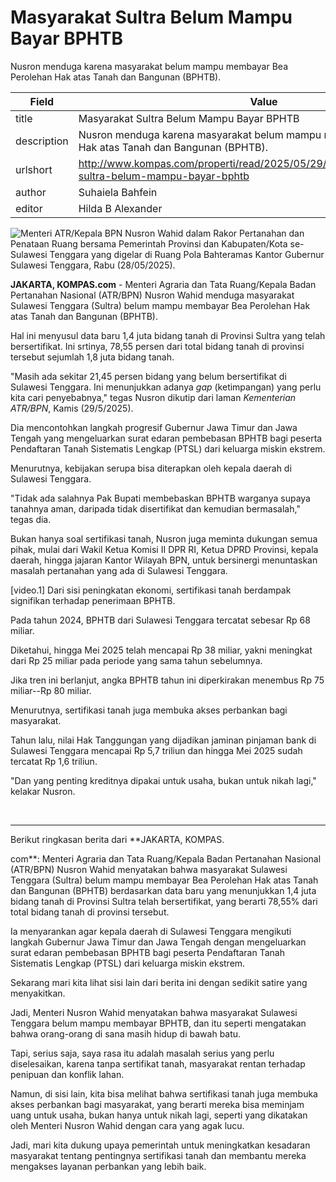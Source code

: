 # Masyarakat Sultra Belum Mampu Bayar BPHTB

Nusron menduga karena masyarakat belum mampu membayar Bea Perolehan Hak atas Tanah dan Bangunan (BPHTB).

| Field       | Value                                                       |
|-------------|-------------------------------------------------------------|
| title       | Masyarakat Sultra Belum Mampu Bayar BPHTB |
| description | Nusron menduga karena masyarakat belum mampu membayar Bea Perolehan Hak atas Tanah dan Bangunan (BPHTB). |
| urlshort    | http://www.kompas.com/properti/read/2025/05/29/130000321/masyarakat-sultra-belum-mampu-bayar-bphtb |
| author      | Suhaiela Bahfein |
| editor      | Hilda B Alexander |

![Menteri ATR/Kepala BPN Nusron Wahid dalam Rakor Pertanahan dan Penataan Ruang bersama Pemerintah Provinsi dan Kabupaten/Kota se-Sulawesi Tenggara yang digelar di Ruang Pola Bahteramas Kantor Gubernur Sulawesi Tenggara, Rabu (28/05/2025).](https://asset.kompas.com/crops/SBqI-YgYBmHHhadOrtjalY1-kR4=/0x0:4160x2773/750x500/data/photo/2025/05/29/6837c094211c1.jpeg)

**JAKARTA, KOMPAS.com** - Menteri Agraria dan Tata Ruang/Kepala Badan Pertanahan Nasional (ATR/BPN) Nusron Wahid menduga masyarakat Sulawesi Tenggara (Sultra) belum mampu membayar Bea Perolehan Hak atas Tanah dan Bangunan (BPHTB).

Hal ini menyusul data baru 1,4 juta bidang tanah di Provinsi Sultra yang telah bersertifikat. Ini srtinya, 78,55 persen dari total bidang tanah di provinsi tersebut sejumlah 1,8 juta bidang tanah.

"Masih ada sekitar 21,45 persen bidang yang belum bersertifikat di Sulawesi Tenggara. Ini menunjukkan adanya *gap* (ketimpangan) yang perlu kita cari penyebabnya,\" tegas Nusron dikutip dari laman *Kementerian ATR/BPN*, Kamis (29/5/2025).

Dia mencontohkan langkah progresif Gubernur Jawa Timur dan Jawa Tengah yang mengeluarkan surat edaran pembebasan BPHTB bagi peserta Pendaftaran Tanah Sistematis Lengkap (PTSL) dari keluarga miskin ekstrem.

Menurutnya, kebijakan serupa bisa diterapkan oleh kepala daerah di Sulawesi Tenggara.

"Tidak ada salahnya Pak Bupati membebaskan BPHTB warganya supaya tanahnya aman, daripada tidak disertifikat dan kemudian bermasalah," tegas dia.

Bukan hanya soal sertifikasi tanah, Nusron juga meminta dukungan semua pihak, mulai dari Wakil Ketua Komisi II DPR RI, Ketua DPRD Provinsi, kepala daerah, hingga jajaran Kantor Wilayah BPN, untuk bersinergi menuntaskan masalah pertanahan yang ada di Sulawesi Tenggara.

\[video.1\] Dari sisi peningkatan ekonomi, sertifikasi tanah berdampak signifikan terhadap penerimaan BPHTB.

Pada tahun 2024, BPHTB dari Sulawesi Tenggara tercatat sebesar Rp 68 miliar.

Diketahui, hingga Mei 2025 telah mencapai Rp 38 miliar, yakni meningkat dari Rp 25 miliar pada periode yang sama tahun sebelumnya.

Jika tren ini berlanjut, angka BPHTB tahun ini diperkirakan menembus Rp 75 miliar--Rp 80 miliar.

Menurutnya, sertifikasi tanah juga membuka akses perbankan bagi masyarakat.

Tahun lalu, nilai Hak Tanggungan yang dijadikan jaminan pinjaman bank di Sulawesi Tenggara mencapai Rp 5,7 triliun dan hingga Mei 2025 sudah tercatat Rp 1,6 triliun.

"Dan yang penting kreditnya dipakai untuk usaha, bukan untuk nikah lagi," kelakar Nusron.

 

---
Berikut ringkasan berita dari **JAKARTA, KOMPAS.

com**: Menteri Agraria dan Tata Ruang/Kepala Badan Pertanahan Nasional (ATR/BPN) Nusron Wahid menyatakan bahwa masyarakat Sulawesi Tenggara (Sultra) belum mampu membayar Bea Perolehan Hak atas Tanah dan Bangunan (BPHTB) berdasarkan data baru yang menunjukkan 1,4 juta bidang tanah di Provinsi Sultra telah bersertifikat, yang berarti 78,55% dari total bidang tanah di provinsi tersebut.

 Ia menyarankan agar kepala daerah di Sulawesi Tenggara mengikuti langkah Gubernur Jawa Timur dan Jawa Tengah dengan mengeluarkan surat edaran pembebasan BPHTB bagi peserta Pendaftaran Tanah Sistematis Lengkap (PTSL) dari keluarga miskin ekstrem.



Sekarang mari kita lihat sisi lain dari berita ini dengan sedikit satire yang menyakitkan.

 Jadi, Menteri Nusron Wahid menyatakan bahwa masyarakat Sulawesi Tenggara belum mampu membayar BPHTB, dan itu seperti mengatakan bahwa orang-orang di sana masih hidup di bawah batu.

 Tapi, serius saja, saya rasa itu adalah masalah serius yang perlu diselesaikan, karena tanpa sertifikat tanah, masyarakat rentan terhadap penipuan dan konflik lahan.

 Namun, di sisi lain, kita bisa melihat bahwa sertifikasi tanah juga membuka akses perbankan bagi masyarakat, yang berarti mereka bisa meminjam uang untuk usaha, bukan hanya untuk nikah lagi, seperti yang dikatakan oleh Menteri Nusron Wahid dengan cara yang agak lucu.

 Jadi, mari kita dukung upaya pemerintah untuk meningkatkan kesadaran masyarakat tentang pentingnya sertifikasi tanah dan membantu mereka mengakses layanan perbankan yang lebih baik.
